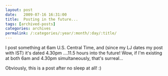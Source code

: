 ```yaml
---
layout: post
date:	2009-07-16 16:31:00
title:  Posting in the future...
tags: [archived-posts]
categories: archives
permalink: /:categories/:year/:month/:day/:title/
---
```

I post something at 6am U.S. Central Time, and (since my LJ dates my post with IST)  it's dated 4.30pm ....11.5 hours into the future! Wow, if I'm existing at both 6am and 4.30pm simultaneously, that's surreal...

Obviously, this is a post after no sleep at all! :)
